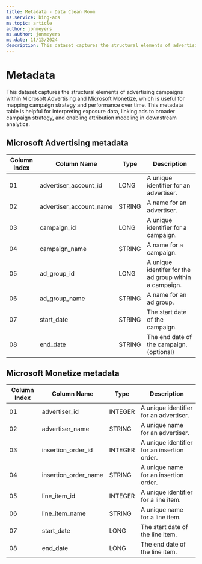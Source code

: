 ```yaml
---
title: Metadata - Data Clean Room
ms.service: bing-ads
ms.topic: article
author: jonmeyers
ms.author: jonmeyers
ms.date: 11/13/2024
description: This dataset captures the structural elements of advertising campaigns within Microsoft Advertising and Microsoft Monetize, which is useful for mapping campaign strategy and performance over time.
---
```

# Metadata

This dataset captures the structural elements of advertising campaigns within Microsoft Advertising and Microsoft Monetize, which is useful for mapping campaign strategy and performance over time. This metadata table is helpful for interpreting exposure data, linking ads to broader campaign strategy, and enabling attribution modeling in downstream analytics.

## Microsoft Advertising metadata

| Column Index | Column Name            | Type   | Description                                                        |
|--------------|------------------------|--------|--------------------------------------------------------------------|
| 01           | advertiser_account_id  | LONG   | A unique identifier for an advertiser.                             |
| 02           | advertiser_account_name| STRING | A name for an advertiser.                                          |
| 03           | campaign_id            | LONG   | A unique identifier for a campaign.                                |
| 04           | campaign_name          | STRING | A name for a campaign.                                             |
| 05           | ad_group_id            | LONG   | A unique identifer for the ad group within a campaign.             |
| 06           | ad_group_name          | STRING | A name for an ad group.                                            |
| 07           | start_date             | STRING | The start date of the campaign.                                    |
| 08           | end_date               | STRING | The end date of the campaign. (optional)                           |

## Microsoft Monetize metadata

| Column Index | Column Name           | Type    | Description                                      |
|--------------|------------------------|---------|--------------------------------------------------|
| 01           | advertiser_id          | INTEGER | A unique identifier for an advertiser.           |
| 02           | advertiser_name        | STRING  | A unique name for an advertiser.                 |
| 03           | insertion_order_id     | INTEGER | A unique identifier for an insertion order.      |
| 04           | insertion_order_name   | STRING  | A unique name for an insertion order.            |
| 05           | line_item_id           | INTEGER | A unique identifier for a line item.             |
| 06           | line_item_name         | STRING  | A unique name for a line item.                   |
| 07           | start_date             | LONG    | The start date of the line item.                 |
| 08           | end_date               | LONG    | The end date of the line item.                   |
